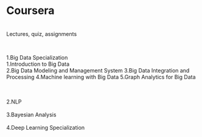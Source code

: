 # Coursera
<br/>Lectures, quiz, assignments<br/>

<br/><p>1.Big Data Specialization<br/>
1.Introduction to Big Data<br/>
</pre>2.Big Data Modeling and Management System</pre>
</pre></pre>3.Big Data Integration and Processing 
</pre>4.Machine learning with Big Data
</pre>5.Graph Analytics for Big Data<p><br/>
<br/>2.NLP<br/>
<br/>3.Bayesian Analysis<br/>
<br/>4.Deep Learning Specialization <br/>

